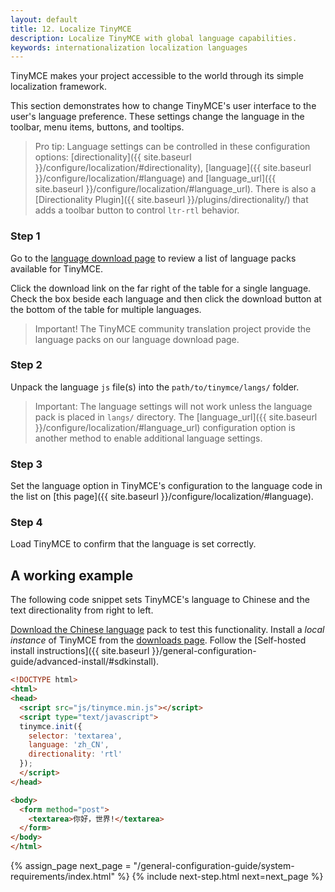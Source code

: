 ```yaml
---
layout: default
title: 12. Localize TinyMCE
description: Localize TinyMCE with global language capabilities.
keywords: internationalization localization languages
---
```


TinyMCE makes your project accessible to the world through its simple localization framework.

This section demonstrates how to change TinyMCE's user interface to the user's language preference. These settings change the language in the toolbar, menu items, buttons, and tooltips.


> Pro tip: Language settings can be controlled in these configuration options: [directionality]({{ site.baseurl }}/configure/localization/#directionality), [language]({{ site.baseurl }}/configure/localization/#language) and  [language_url]({{ site.baseurl }}/configure/localization/#language_url). There is also a [Directionality Plugin]({{ site.baseurl }}/plugins/directionality/) that adds a toolbar button to control `ltr-rtl` behavior.

### Step 1

Go to the [language download page](https://www.tinymce.com/download/language-packages/) to review a list of language packs available for TinyMCE.

Click the download link on the far right of the table for a single language. Check the box beside each language and then click the download button at the bottom of the table for multiple languages.

> Important! The TinyMCE community translation project provide the language packs on our language download page. 

### Step 2

Unpack the language `js` file(s) into the `path/to/tinymce/langs/` folder. 

> Important: The language settings will not work unless the language pack is placed in `langs/` directory. The [language_url]({{ site.baseurl }}/configure/localization/#language_url) configuration option is another method to enable additional language settings.

### Step 3

Set the language option in TinyMCE's configuration to the language code in the list on [this page]({{ site.baseurl }}/configure/localization/#language).

### Step 4

Load TinyMCE to confirm that the language is set correctly.


## A working example

The following code snippet sets TinyMCE's language to Chinese and the text directionality from right to left.

[Download the Chinese language](https://www.tinymce.com/download/language-packages/) pack to test this functionality. Install a *local instance* of TinyMCE from the [downloads page](https://www.tinymce.com/download/). Follow the [Self-hosted install instructions]({{ site.baseurl }}/general-configuration-guide/advanced-install/#sdkinstall).

```html
<!DOCTYPE html>
<html>
<head>
  <script src="js/tinymce.min.js"></script>
  <script type="text/javascript">
  tinymce.init({
    selector: 'textarea',
    language: 'zh_CN',
    directionality: 'rtl'
  });
  </script>
</head>

<body>
  <form method="post">
    <textarea>你好，世界!</textarea>
  </form>
</body>
</html>
```

{% assign_page next_page = "/general-configuration-guide/system-requirements/index.html" %}
{% include next-step.html next=next_page %}
